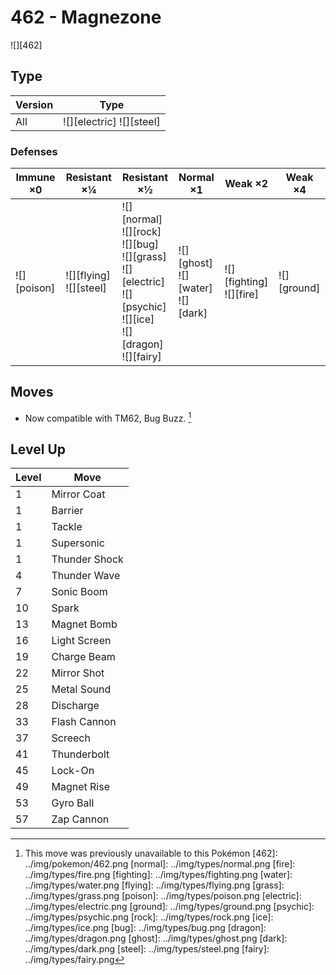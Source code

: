 # 462 - Magnezone
![][462]

## Type

Version | Type
---     | ---
All     | ![][electric]  ![][steel]

### Defenses

Immune ×0       | Resistant ×¼                  | Resistant ×½                                                                                                                     | Normal ×1                                 | Weak ×2                        | Weak ×4
---             | ---                           | ---                                                                                                                              | ---                                       | ---                            | ---
![][poison]<br> | ![][flying]<br>![][steel]<br> | ![][normal]<br>![][rock]<br>![][bug]<br>![][grass]<br>![][electric]<br>![][psychic]<br>![][ice]<br>![][dragon]<br>![][fairy]<br> | ![][ghost]<br>![][water]<br>![][dark]<br> | ![][fighting]<br>![][fire]<br> | ![][ground]<br>

## Moves

 - Now compatible with TM62, Bug Buzz. [^1]

## Level Up

Level | Move
---   | ---
1     | Mirror Coat
1     | Barrier
1     | Tackle
1     | Supersonic
1     | Thunder Shock
4     | Thunder Wave
7     | Sonic Boom
10    | Spark
13    | Magnet Bomb
16    | Light Screen
19    | Charge Beam
22    | Mirror Shot
25    | Metal Sound
28    | Discharge
33    | Flash Cannon
37    | Screech
41    | Thunderbolt
45    | Lock-On
49    | Magnet Rise
53    | Gyro Ball
57    | Zap Cannon

[^1]: This move was previously unavailable to this Pokémon
[462]: ../img/pokemon/462.png
[normal]: ../img/types/normal.png
[fire]: ../img/types/fire.png
[fighting]: ../img/types/fighting.png
[water]: ../img/types/water.png
[flying]: ../img/types/flying.png
[grass]: ../img/types/grass.png
[poison]: ../img/types/poison.png
[electric]: ../img/types/electric.png
[ground]: ../img/types/ground.png
[psychic]: ../img/types/psychic.png
[rock]: ../img/types/rock.png
[ice]: ../img/types/ice.png
[bug]: ../img/types/bug.png
[dragon]: ../img/types/dragon.png
[ghost]: ../img/types/ghost.png
[dark]: ../img/types/dark.png
[steel]: ../img/types/steel.png
[fairy]: ../img/types/fairy.png
